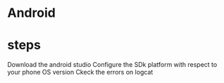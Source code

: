 # Android
# steps
Download the android studio
Configure the SDk platform with respect to your phone OS version
Ckeck the errors on logcat

